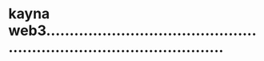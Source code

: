 # kayna web3...........................................................................................

